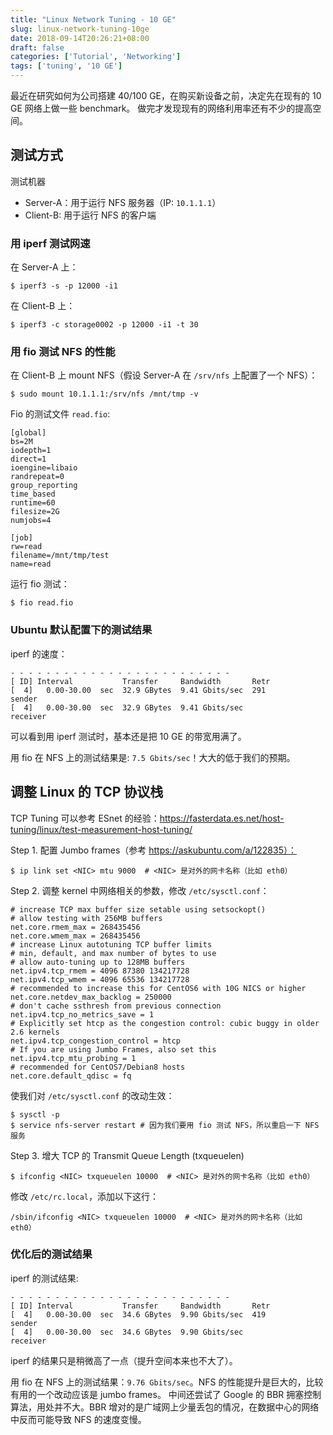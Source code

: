 ```yaml
---
title: "Linux Network Tuning - 10 GE"
slug: linux-network-tuning-10ge
date: 2018-09-14T20:26:21+08:00
draft: false
categories: ['Tutorial', 'Networking']
tags: ['tuning', '10 GE']
---
```


最近在研究如何为公司搭建 40/100 GE，在购买新设备之前，决定先在现有的 10 GE 网络上做一些 benchmark。
做完才发现现有的网络利用率还有不少的提高空间。

## 测试方式

测试机器

* Server-A：用于运行 NFS 服务器（IP: `10.1.1.1`）
* Client-B: 用于运行 NFS 的客户端

### 用 iperf 测试网速

在 Server-A 上：
```
$ iperf3 -s -p 12000 -i1
```

在 Client-B 上：
```
$ iperf3 -c storage0002 -p 12000 -i1 -t 30
```

### 用 fio 测试 NFS 的性能

在 Client-B 上 mount NFS（假设 Server-A 在 `/srv/nfs` 上配置了一个 NFS）：
```
$ sudo mount 10.1.1.1:/srv/nfs /mnt/tmp -v
```

Fio 的测试文件 `read.fio`:
```
[global]
bs=2M
iodepth=1
direct=1
ioengine=libaio
randrepeat=0
group_reporting
time_based
runtime=60
filesize=2G
numjobs=4

[job]
rw=read
filename=/mnt/tmp/test
name=read
```

运行 fio 测试：
```
$ fio read.fio
```

### Ubuntu 默认配置下的测试结果

iperf 的速度：
```
- - - - - - - - - - - - - - - - - - - - - - - - -
[ ID] Interval           Transfer     Bandwidth       Retr
[  4]   0.00-30.00  sec  32.9 GBytes  9.41 Gbits/sec  291             sender
[  4]   0.00-30.00  sec  32.9 GBytes  9.41 Gbits/sec                  receiver
```
可以看到用 iperf 测试时，基本还是把 10 GE 的带宽用满了。

用 fio 在 NFS 上的测试结果是: `7.5 Gbits/sec`！大大的低于我们的预期。

## 调整 Linux 的 TCP 协议栈

TCP Tuning 可以参考 ESnet 的经验：https://fasterdata.es.net/host-tuning/linux/test-measurement-host-tuning/

Step 1. 配置  Jumbo frames（参考 https://askubuntu.com/a/122835）：
```
$ ip link set <NIC> mtu 9000  # <NIC> 是对外的网卡名称（比如 eth0）
```

Step 2. 调整 kernel 中网络相关的参数，修改 `/etc/sysctl.conf`：
```
# increase TCP max buffer size setable using setsockopt()
# allow testing with 256MB buffers
net.core.rmem_max = 268435456 
net.core.wmem_max = 268435456 
# increase Linux autotuning TCP buffer limits 
# min, default, and max number of bytes to use
# allow auto-tuning up to 128MB buffers
net.ipv4.tcp_rmem = 4096 87380 134217728
net.ipv4.tcp_wmem = 4096 65536 134217728
# recommended to increase this for CentOS6 with 10G NICS or higher
net.core.netdev_max_backlog = 250000
# don't cache ssthresh from previous connection
net.ipv4.tcp_no_metrics_save = 1
# Explicitly set htcp as the congestion control: cubic buggy in older 2.6 kernels
net.ipv4.tcp_congestion_control = htcp
# If you are using Jumbo Frames, also set this
net.ipv4.tcp_mtu_probing = 1
# recommended for CentOS7/Debian8 hosts
net.core.default_qdisc = fq
```

使我们对 `/etc/sysctl.conf` 的改动生效：
```
$ sysctl -p
$ service nfs-server restart # 因为我们要用 fio 测试 NFS，所以重启一下 NFS 服务
```

Step 3. 增大 TCP 的 Transmit Queue Length (txqueuelen)
```
$ ifconfig <NIC> txqueuelen 10000  # <NIC> 是对外的网卡名称（比如 eth0）
```

修改 `/etc/rc.local`，添加以下这行：
```
/sbin/ifconfig <NIC> txqueuelen 10000  # <NIC> 是对外的网卡名称（比如 eth0）
```


### 优化后的测试结果

iperf 的测试结果:
```
- - - - - - - - - - - - - - - - - - - - - - - - -
[ ID] Interval           Transfer     Bandwidth       Retr
[  4]   0.00-30.00  sec  34.6 GBytes  9.90 Gbits/sec  419             sender
[  4]   0.00-30.00  sec  34.6 GBytes  9.90 Gbits/sec                  receiver
```
iperf 的结果只是稍微高了一点（提升空间本来也不大了）。

用 fio 在 NFS 上的测试结果：`9.76 Gbits/sec`。NFS 的性能提升是巨大的，比较有用的一个改动应该是 jumbo frames。
中间还尝试了 Google 的 BBR 拥塞控制算法，用处并不大。BBR 增对的是广域网上少量丢包的情况，在数据中心的网络中反而可能导致 NFS 的速度变慢。
